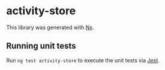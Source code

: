 # activity-store

This library was generated with [Nx](https://nx.dev).

## Running unit tests

Run `ng test activity-store` to execute the unit tests via [Jest](https://jestjs.io).
